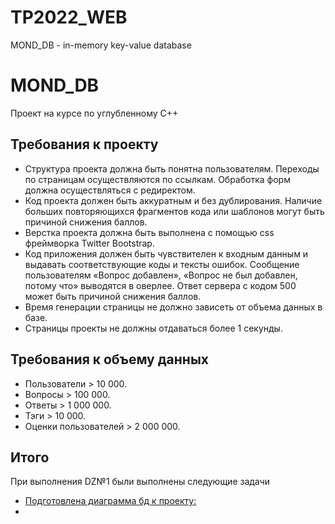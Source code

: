# TP2022_WEB

MOND_DB - in-memory key-value database

<div class="app">
    <h1 class="app__name">MOND_DB</h1>
    <p class="app__description">Проект на курсе по углубленному C++</p>
</div>

<section class="requirements">
    <h2 class="requirements__header">Требования к проекту</h2>
    <ul class="requirements__list list">
        <li class="list__item item">Структура проекта должна быть понятна пользователям. Переходы по страницам осуществляются по ссылкам. Обработка форм должна осуществляться с редиректом. </li>
        <li class="list__item item">Код проекта должен быть аккуратным и без дублирования. Наличие больших повторяющихся фрагментов кода или шаблонов могут быть причиной снижения баллов.</li>
        <li class="list__item item">Верстка проекта должна быть выполнена с помощью css фреймворка Twitter Bootstrap.</li>
        <li class="list__item item"> Код приложения должен быть чувствителен к входным данным и выдавать соответствующие коды и тексты ошибок. Сообщение пользователям «Вопрос добавлен», «Вопрос не был добавлен, потому что» выводятся в оверлее. Ответ сервера с кодом 500 может быть причиной снижения баллов.</li>
        <li class="list__item item"> Время генерации страницы не должно зависеть от объема данных в базе.</li>
        <li class="list__item item"> Страницы проекты не должны отдаваться более 1 секунды.</li>
    </ul>
</section>

<section class="requirements">
    <h2 class="requirements__header">Требования к объему данных</h2>
    <ul class="requirements__list list">
        <li class="list__item item">Пользователи > 10 000. </li>
        <li class="list__item item">Вопросы > 100 000.</li>
        <li class="list__item item">Ответы > 1 000 000.</li>
        <li class="list__item item">Тэги > 10 000.</li>
        <li class="list__item item"> Оценки пользователей > 2 000 000.</li>
    </ul>
</section>

<section class="results">
    <h2 class="results__header">Итого</h2>
    <p class="results__description">При выполнения DZ№1 были выполнены следующие задачи</p>
    <ul class="results__list list">
        <li class="list__item item">
        <a href="https://dbdesigner.page.link/t956ZYsX3kz4ppFL9">Подготовлена диаграмма бд к проекту:</a>
        </li>
        <li class="list__item item">
    </ul>
</section>
